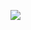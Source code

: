 

![](https://files.slack.com/files-pri/T1HRLCK4N-F7FR9KZNW/pasted_image_at_2017_10_10_02_35_pm.png)
